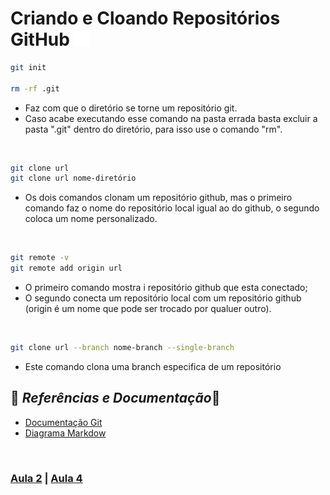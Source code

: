 # Criando e Cloando Repositórios GitHub <img src="../img/github.png" alt="image-git" width="5%" height="auto">

```bash
git init

rm -rf .git
```
- Faz com que o diretório se torne um repositório git.
- Caso acabe executando esse comando na pasta errada basta excluir a pasta ".git" dentro do diretório, para isso use o comando "rm".


<br>

```bash
git clone url 
git clone url nome-diretório
```

- Os dois comandos clonam um repositório github, mas o primeiro comando faz o nome do repositório local igual ao do github, o segundo coloca um nome personalizado. 

<br>

```bash
git remote -v
git remote add origin url
```

- O primeiro comando mostra i repositório github que esta conectado;
- O segundo conecta um repositório local com um repositório github (origin é um nome que pode ser trocado por qualuer outro).

<br>

```bash
git clone url --branch nome-branch --single-branch
```

- Este comando clona uma branch especifica de um repositório

## 🔎 *Referências e Documentação*📗


- [Documentação Git](https://git-scm.com/doc)
- [Diagrama Markdow](https://support.typora.io/Draw-Diagrams-With-Markdown/)


<br>

### [Aula 2](resumo-aula2.md) | [Aula 4](resumo-aula4.md)